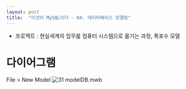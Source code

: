 ```yaml
---
layout: post
title:  "이것이 MySQL이다 - 04. 데이터베이스 모델링"
---
```


- 프로젝트 : 현실세계의 업무를 컴퓨터 시스템으로 옮기는 과정, 폭포수 모델

# 다이어그램
File > New Model
![31](https://user-images.githubusercontent.com/86064022/124537068-24be4300-de54-11eb-9b31-f154d3d455a8.png)
modelDB.mwb

